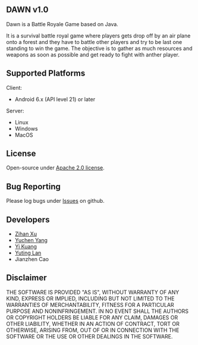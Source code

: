 ## DAWN v1.0

Dawn is a Battle Royale Game based on Java.

It is a survival battle royal game where players gets drop off by an air plane onto a forest and they have to battle other players and try to be last one standing to win the game. The objective is to gather as much resources and weapons as soon as possible and get ready to fight with anther player.

## Supported Platforms

Client:

- Android 6.x (API level 21) or later

Server:

- Linux
- Windows
- MacOS

## License
Open-source under [Apache 2.0 license](http://www.tldrlegal.com/license/apache-license-2.0-%28apache-2.0%29).

## Bug Reporting
Please log bugs under [Issues](<https://github.com/madcpt/SE_Project_Dawn/issues>) on github.

## Developers

- [Zihan Xu](https://github.com/madcpt)
- [Yuchen Yang](https://github.com/Achronferry)
- [Yi Kuang](https://github.com/Schemeer)
- [Yuting Lan](https://github.com/YutLan)
- Jianzhen Cao

## Disclaimer
THE SOFTWARE IS PROVIDED "AS IS", WITHOUT WARRANTY OF ANY KIND, EXPRESS OR IMPLIED, 
INCLUDING BUT NOT LIMITED TO THE WARRANTIES OF MERCHANTABILITY, FITNESS FOR A 
PARTICULAR PURPOSE AND NONINFRINGEMENT. IN NO EVENT SHALL THE AUTHORS OR COPYRIGHT 
HOLDERS BE LIABLE FOR ANY CLAIM, DAMAGES OR OTHER LIABILITY, WHETHER IN AN ACTION OF CONTRACT, 
TORT OR OTHERWISE, ARISING FROM, OUT OF OR IN CONNECTION WITH THE SOFTWARE OR THE USE OR 
OTHER DEALINGS IN THE SOFTWARE.
